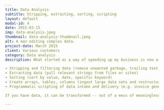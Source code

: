 ```yaml
---
title: Data Analysis
subtitle: Stripping, extracting, sorting, scripting
layout: default
modal-id: 4
date: 2015-03-15
img: data-analysis.jpeg
thumbnail: data-analysis-thumbnail.jpeg
alt: A man editing complex data.
project-date: March 2015
client: Various customers
category: Data analysis
description: What started as a way of speeding up my business is now a service I offer to clients with complex needs for structuring data:

- Stripping and filtering data (remove unwanted garbage, trailing text, spaces)
- Extracting data (pull relevant strings from files or sites)
- Sorting (sort by value, date, specific keyword)
- Create arrays, tables, columns (ingest large data sets and restructure into new formats)
- Programmatic scripting of data intake and delivery (e.g. invoice generation, EU central bank currency rate comparisons, creation of daily stubs and propagation of files)

If you have data, it can be transformed -- out of a mess of meaningless information and into usable, tangible insights for your business.

---
```

